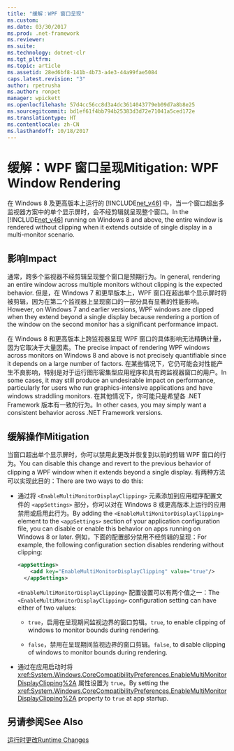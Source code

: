 ```yaml
---
title: "缓解：WPF 窗口呈现"
ms.custom: 
ms.date: 03/30/2017
ms.prod: .net-framework
ms.reviewer: 
ms.suite: 
ms.technology: dotnet-clr
ms.tgt_pltfrm: 
ms.topic: article
ms.assetid: 28ed6bf8-141b-4b73-a4e3-44a99fae5084
caps.latest.revision: "3"
author: rpetrusha
ms.author: ronpet
manager: wpickett
ms.openlocfilehash: 57d4cc56cc8d3a4dc3614043779eb09d7a8b8e25
ms.sourcegitcommit: bd1ef61f4bb794b25383d3d72e71041a5ced172e
ms.translationtype: HT
ms.contentlocale: zh-CN
ms.lasthandoff: 10/18/2017
---
```

# <a name="mitigation-wpf-window-rendering"></a><span data-ttu-id="fe8fe-102">缓解：WPF 窗口呈现</span><span class="sxs-lookup"><span data-stu-id="fe8fe-102">Mitigation: WPF Window Rendering</span></span>
<span data-ttu-id="fe8fe-103">在 Windows 8 及更高版本上运行的 [!INCLUDE[net_v46](../../../includes/net-v46-md.md)] 中，当一个窗口超出多监视器方案中的单个显示屏时，会不经剪辑就呈现整个窗口。</span><span class="sxs-lookup"><span data-stu-id="fe8fe-103">In the [!INCLUDE[net_v46](../../../includes/net-v46-md.md)] running on Windows 8 and above, the entire window is rendered without clipping when it extends outside of single display in a multi-monitor scenario.</span></span>  
  
## <a name="impact"></a><span data-ttu-id="fe8fe-104">影响</span><span class="sxs-lookup"><span data-stu-id="fe8fe-104">Impact</span></span>  
 <span data-ttu-id="fe8fe-105">通常，跨多个监视器不经剪辑呈现整个窗口是预期行为。</span><span class="sxs-lookup"><span data-stu-id="fe8fe-105">In general, rendering an entire window across multiple monitors without clipping is the expected behavior.</span></span> <span data-ttu-id="fe8fe-106">但是，在 Windows 7 和更早版本上，WPF 窗口在超出单个显示屏时将被剪辑，因为在第二个监视器上呈现窗口的一部分具有显著的性能影响。</span><span class="sxs-lookup"><span data-stu-id="fe8fe-106">However, on Windows 7 and earlier versions, WPF windows are clipped when they extend beyond a single display because rendering a portion of the window on the second monitor has a significant performance impact.</span></span>  
  
 <span data-ttu-id="fe8fe-107">在 Windows 8 和更高版本上跨监视器呈现 WPF 窗口的具体影响无法精确计量，因为它取决于大量因素。</span><span class="sxs-lookup"><span data-stu-id="fe8fe-107">The precise impact of rendering WPF windows across monitors on Windows 8 and above is not precisely quantifiable since it depends on a large number of factors.</span></span> <span data-ttu-id="fe8fe-108">在某些情况下，它仍可能会对性能产生不良影响，特别是对于运行图形密集型应用程序和具有跨监视器窗口的用户。</span><span class="sxs-lookup"><span data-stu-id="fe8fe-108">In some cases, it may still produce an undesirable impact on performance, particularly for users who run graphics-intensive applications and have windows straddling monitors.</span></span> <span data-ttu-id="fe8fe-109">在其他情况下，你可能只是希望各 .NET Framework 版本有一致的行为。</span><span class="sxs-lookup"><span data-stu-id="fe8fe-109">In other cases, you may simply want a consistent behavior across .NET Framework versions.</span></span>  
  
## <a name="mitigation"></a><span data-ttu-id="fe8fe-110">缓解操作</span><span class="sxs-lookup"><span data-stu-id="fe8fe-110">Mitigation</span></span>  
 <span data-ttu-id="fe8fe-111">当窗口超出单个显示屏时，你可以禁用此更改并恢复到以前的剪辑 WPF 窗口的行为。</span><span class="sxs-lookup"><span data-stu-id="fe8fe-111">You can disable this change and revert to the previous behavior of clipping a WPF window when it extends beyond a single display.</span></span> <span data-ttu-id="fe8fe-112">有两种方法可以实现此目的：</span><span class="sxs-lookup"><span data-stu-id="fe8fe-112">There are two ways to do this:</span></span>  
  
-   <span data-ttu-id="fe8fe-113">通过将 `<EnableMultiMonitorDisplayClipping>` 元素添加到应用程序配置文件的 `<appSettings>` 部分，你可以对在 Windows 8 或更高版本上运行的应用禁用或启用此行为。</span><span class="sxs-lookup"><span data-stu-id="fe8fe-113">By adding the `<EnableMultiMonitorDisplayClipping>` element to the `<appSettings>` section of your application configuration file, you can disable or enable this behavior on apps running on Windows 8 or later.</span></span> <span data-ttu-id="fe8fe-114">例如，下面的配置部分禁用不经剪辑的呈现：</span><span class="sxs-lookup"><span data-stu-id="fe8fe-114">For example, the following configuration section disables rendering without clipping:</span></span>  
  
    ```xml  
    <appSettings>  
        <add key="EnableMultiMonitorDisplayClipping" value="true"/>  
      </appSettings>  
    ```  
  
     <span data-ttu-id="fe8fe-115">`<EnableMultiMonitorDisplayClipping>` 配置设置可以有两个值之一：</span><span class="sxs-lookup"><span data-stu-id="fe8fe-115">The `<EnableMultiMonitorDisplayClipping>` configuration setting can have either of two values:</span></span>  
  
    -   <span data-ttu-id="fe8fe-116">`true`，启用在呈现期间监视边界的窗口剪辑。</span><span class="sxs-lookup"><span data-stu-id="fe8fe-116">`true`, to enable clipping of windows to monitor bounds during rendering.</span></span>  
  
    -   <span data-ttu-id="fe8fe-117">`false`，禁用在呈现期间监视边界的窗口剪辑。</span><span class="sxs-lookup"><span data-stu-id="fe8fe-117">`false`, to disable clipping of windows to monitor bounds during rendering.</span></span>  
  
-   <span data-ttu-id="fe8fe-118">通过在应用启动时将 <xref:System.Windows.CoreCompatibilityPreferences.EnableMultiMonitorDisplayClipping%2A> 属性设置为 `true`。</span><span class="sxs-lookup"><span data-stu-id="fe8fe-118">By setting the <xref:System.Windows.CoreCompatibilityPreferences.EnableMultiMonitorDisplayClipping%2A> property to `true` at app startup.</span></span>  
  
## <a name="see-also"></a><span data-ttu-id="fe8fe-119">另请参阅</span><span class="sxs-lookup"><span data-stu-id="fe8fe-119">See Also</span></span>  
 [<span data-ttu-id="fe8fe-120">运行时更改</span><span class="sxs-lookup"><span data-stu-id="fe8fe-120">Runtime Changes</span></span>](../../../docs/framework/migration-guide/runtime-changes-in-the-net-framework-4-6.md)
